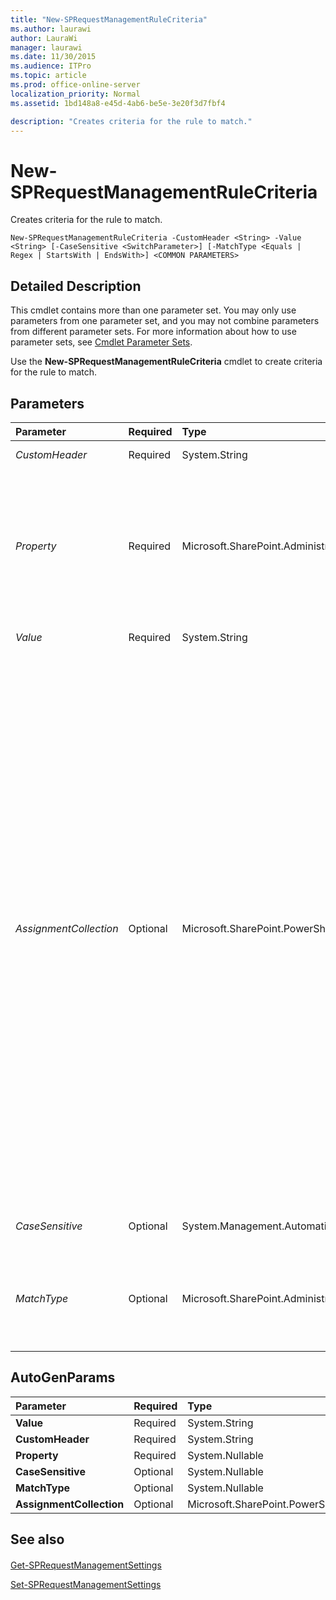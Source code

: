 ```yaml
---
title: "New-SPRequestManagementRuleCriteria"
ms.author: laurawi
author: LauraWi
manager: laurawi
ms.date: 11/30/2015
ms.audience: ITPro
ms.topic: article
ms.prod: office-online-server
localization_priority: Normal
ms.assetid: 1bd148a8-e45d-4ab6-be5e-3e20f3d7fbf4

description: "Creates criteria for the rule to match."
---
```


# New-SPRequestManagementRuleCriteria

Creates criteria for the rule to match.
  
```
New-SPRequestManagementRuleCriteria -CustomHeader <String> -Value <String> [-CaseSensitive <SwitchParameter>] [-MatchType <Equals | Regex | StartsWith | EndsWith>] <COMMON PARAMETERS>

```

## Detailed Description

This cmdlet contains more than one parameter set. You may only use parameters from one parameter set, and you may not combine parameters from different parameter sets. For more information about how to use parameter sets, see [Cmdlet Parameter Sets](https://go.microsoft.com/fwlink/?LinkID=187810). 
  
Use the **New-SPRequestManagementRuleCriteria** cmdlet to create criteria for the rule to match. 
  
## Parameters

|**Parameter**|**Required**|**Type**|**Description**|
|:-----|:-----|:-----|:-----|
| _CustomHeader_ <br/> |Required  <br/> |System.String  <br/> |Specifies the custom header for the rule.  <br/> |
| _Property_ <br/> |Required  <br/> |Microsoft.SharePoint.Administration.SPRequestManagementRulePropertyType  <br/> |Specifies a header for a value to match.  <br/> The following are the valid values:  <br/> --Url  <br/> --Urlreferrer  <br/> --UserAgent  <br/> --Host  <br/> --IP  <br/> --HttpMethod  <br/> --SoapAction  <br/> --CustomHeader  <br/> |
| _Value_ <br/> |Required  <br/> |System.String  <br/> |Specifies a value for the rule to match.  <br/> |
| _AssignmentCollection_ <br/> |Optional  <br/> |Microsoft.SharePoint.PowerShell.SPAssignmentCollection  <br/> |Manages objects for the purpose of proper disposal. Use of objects, such as **SPWeb** or **SPSite**, can use large amounts of memory and use of these objects in Windows PowerShell scripts requires proper memory management. Using the **SPAssignment** object, you can assign objects to a variable and dispose of the objects after they are needed to free up memory. When **SPWeb**, **SPSite**, or **SPSiteAdministration** objects are used, the objects are automatically disposed of if an assignment collection or the **Global** parameter is not used.  <br/> > [!NOTE]> When the **Global** parameter is used, all objects are contained in the global store. If objects are not immediately used, or disposed of by using the **Stop-SPAssignment** command, an out-of-memory scenario can occur.           |
| _CaseSensitive_ <br/> |Optional  <br/> |System.Management.Automation.SwitchParameter  <br/> |Specifies whether or not the match is case sensitive.  <br/> |
| _MatchType_ <br/> |Optional  <br/> |Microsoft.SharePoint.Administration.SPRequestManagementRuleMatchType  <br/> |Defines operators for the match.  <br/> The following are the valid values:  <br/> --Equals  <br/> --Regex  <br/> --StartsWith  <br/> --EndsWith  <br/> |
   
## AutoGenParams

|**Parameter**|**Required**|**Type**|**Description**|
|:-----|:-----|:-----|:-----|
|**Value** <br/> |Required  <br/> |System.String  <br/> ||
|**CustomHeader** <br/> |Required  <br/> |System.String  <br/> ||
|**Property** <br/> |Required  <br/> |System.Nullable  <br/> ||
|**CaseSensitive** <br/> |Optional  <br/> |System.Nullable  <br/> ||
|**MatchType** <br/> |Optional  <br/> |System.Nullable  <br/> ||
|**AssignmentCollection** <br/> |Optional  <br/> |Microsoft.SharePoint.PowerShell.SPAssignmentCollection  <br/> ||
   
## See also

#### 

[Get-SPRequestManagementSettings](get-sprequestmanagementsettings.md)
  
[Set-SPRequestManagementSettings](set-sprequestmanagementsettings.md)

